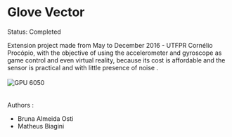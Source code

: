 # Glove Vector
Status: Completed

Extension project made from May to December 2016 - UTFPR Cornélio Procópio, with the objective of using the accelerometer and gyroscope as game control and even virtual reality, because its cost is affordable and the sensor is practical and with little presence of noise . </br></br>
![GPU 6050](https://github.com/brunaostii/Glove_Vector/blob/master/gpu6050.png) </br>
</br>
</br>
Authors : </br>
 - Bruna Almeida Osti </br>
 - Matheus Biagini </br>
